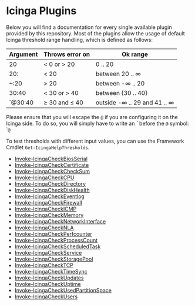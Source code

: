 # Icinga Plugins

Below you will find a documentation for every single available plugin provided by this repository. Most of the plugins allow the usage of default Icinga threshold range handling, which is defined as follows:

| Argument | Throws error on | Ok range                     |
| ---      | ---             | ---                          |
| 20       | < 0 or > 20     | 0 .. 20                      |
| 20:      | < 20            | between 20 .. ∞              |
| ~:20     | > 20            | between -∞ .. 20             |
| 30:40    | < 30 or > 40    | between {30 .. 40}           |
| `@30:40  | ≥ 30 and ≤ 40   | outside -∞ .. 29 and 41 .. ∞ |

Please ensure that you will escape the `@` if you are configuring it on the Icinga side. To do so, you will simply have to write an *\`* before the `@` symbol: \``@`

To test thresholds with different input values, you can use the Framework Cmdlet `Get-IcingaHelpThresholds`.

* [Invoke-IcingaCheckBiosSerial](plugins/01-Invoke-IcingaCheckBiosSerial.md)
* [Invoke-IcingaCheckCertificate](plugins/02-Invoke-IcingaCheckCertificate.md)
* [Invoke-IcingaCheckCheckSum](plugins/03-Invoke-IcingaCheckCheckSum.md)
* [Invoke-IcingaCheckCPU](plugins/04-Invoke-IcingaCheckCPU.md)
* [Invoke-IcingaCheckDirectory](plugins/05-Invoke-IcingaCheckDirectory.md)
* [Invoke-IcingaCheckDiskHealth](plugins/20-Invoke-IcingaCheckDiskHealth.md)
* [Invoke-IcingaCheckEventlog](plugins/06-Invoke-IcingaCheckEventlog.md)
* [Invoke-IcingaCheckFirewall](plugins/07-Invoke-IcingaCheckFirewall.md)
* [Invoke-IcingaCheckICMP](plugins/08-Invoke-IcingaCheckICMP.md)
* [Invoke-IcingaCheckMemory](plugins/09-Invoke-IcingaCheckMemory.md)
* [Invoke-IcingaCheckNetworkInterface](plugins/21-Invoke-IcingaCheckNetworkInterface.md)
* [Invoke-IcingaCheckNLA](plugins/10-Invoke-IcingaCheckNLA.md)
* [Invoke-IcingaCheckPerfcounter](plugins/11-Invoke-IcingaCheckPerfcounter.md)
* [Invoke-IcingaCheckProcessCount](plugins/12-Invoke-IcingaCheckProcessCount.md)
* [Invoke-IcingaCheckScheduledTask](plugins/19-Invoke-IcingaCheckScheduledTask.md)
* [Invoke-IcingaCheckService](plugins/13-Invoke-IcingaCheckService.md)
* [Invoke-IcingaCheckStoragePool](plugins/21-Invoke-IcingaCheckStoragePool.md)
* [Invoke-IcingaCheckTCP](plugins/23-Invoke-IcingaCheckTCP.md)
* [Invoke-IcingaCheckTimeSync](plugins/18-Invoke-IcingaCheckTimeSync.md)
* [Invoke-IcingaCheckUpdates](plugins/14-Invoke-IcingaCheckUpdates.md)
* [Invoke-IcingaCheckUptime](plugins/15-Invoke-IcingaCheckUptime.md)
* [Invoke-IcingaCheckUsedPartitionSpace](plugins/16-Invoke-IcingaCheckUsedPartitionSpace.md)
* [Invoke-IcingaCheckUsers](plugins/17-Invoke-IcingaCheckUsers.md)
